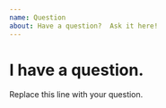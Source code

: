 ```yaml
---
name: Question
about: Have a question?  Ask it here!
---
```


# I have a question.
Replace this line with your question.
